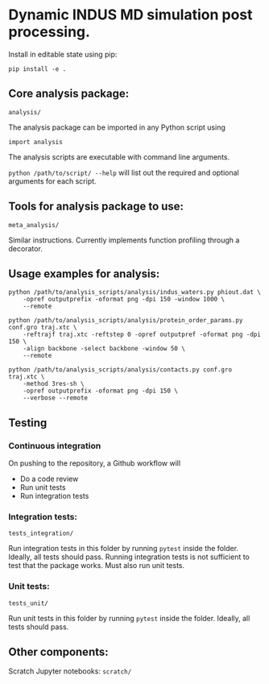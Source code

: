 # Dynamic INDUS MD simulation post processing.

Install in editable state using pip:

`pip install -e .`

## Core analysis package:
`analysis/`

The analysis package can be imported in any Python script using

`import analysis`

The analysis scripts are executable with command line arguments.

`python /path/to/script/ --help`
will list out the required and optional arguments for each script.

## Tools for analysis package to use:
`meta_analysis/`

Similar instructions. Currently implements function profiling through a decorator.

## Usage examples for analysis:

```
python /path/to/analysis_scripts/analysis/indus_waters.py phiout.dat \
    -opref outputprefix -oformat png -dpi 150 -window 1000 \
    --remote
```

```
python /path/to/analysis_scripts/analysis/protein_order_params.py conf.gro traj.xtc \
    -reftrajf traj.xtc -reftstep 0 -opref outputpref -oformat png -dpi 150 \
    -align backbone -select backbone -window 50 \
    --remote
```

```
python /path/to/analysis_scripts/analysis/contacts.py conf.gro traj.xtc \
    -method 3res-sh \
    -opref outputprefix -oformat png -dpi 150 \
    --verbose --remote
```

## Testing

### Continuous integration
On pushing to the repository, a Github workflow will
- Do a code review
- Run unit tests
- Run integration tests

### Integration tests:
`tests_integration/`

Run integration tests in this folder by running
`pytest`
inside the folder. Ideally, all tests should pass.
Running integration tests is not sufficient to test that the package works.
Must also run unit tests.

### Unit tests:
`tests_unit/`

Run unit tests in this folder by running
`pytest`
inside the folder. Ideally, all tests should pass.

## Other components:
Scratch Jupyter notebooks:
`scratch/`
